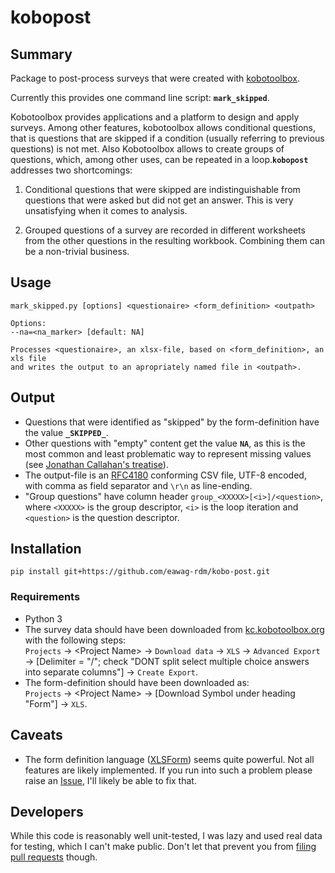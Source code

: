 # kobopost

## Summary

Package to post-process surveys that were created with [kobotoolbox](http://www.kobotoolbox.org).

Currently this provides one command line script: **`mark_skipped`**.

Kobotoolbox provides applications and a platform to design and apply surveys. Among other features, kobotoolbox allows conditional questions, that is questions that are skipped if a condition (usually referring to previous questions) is not met. Also Kobotoolbox allows to create groups of questions, which, among other uses, can be repeated in a loop.**`kobopost`** addresses two shortcomings:

1. Conditional questions that were skipped are indistinguishable from questions that were asked but did not get an answer. This is very unsatisfying when it comes to analysis.

2. Grouped questions of a survey are recorded in different worksheets from the other questions in the resulting workbook. Combining them can be a non-trivial business.

## Usage

```
mark_skipped.py [options] <questionaire> <form_definition> <outpath>

Options:
--na=<na_marker> [default: NA]

Processes <questionaire>, an xlsx-file, based on <form_definition>, an xls file
and writes the output to an apropriately named file in <outpath>.
```

## Output

+ Questions that were identified as "skipped" by the form-definition have the value **`_SKIPPED_`**.
+ Other questions with "empty" content get the value **`NA`**, as this is the most common and least problematic way to represent missing values (see [Jonathan Callahan's treatise](http://mazamascience.com/WorkingWithData/?p=343)).
+ The output-file is an [RFC4180](https://www.ietf.org/rfc/rfc4180.txt) conforming CSV file, UTF-8 encoded, with comma as field separator and `\r\n` as line-ending.
+ "Group questions" have column header `group_<XXXXX>[<i>]/<question>`, where `<XXXXX>` is the group descriptor, `<i>` is the loop iteration and `<question>` is the question descriptor.

## Installation

`pip install git+https://github.com/eawag-rdm/kobo-post.git`

### Requirements

+ Python 3
+ The survey data should have been downloaded from [kc.kobotoolbox.org](https://kc.kobotoolbox.org) with the following steps:    
`Projects` -> \<Project Name\> -> `Download data` -> `XLS` -> `Advanced Export` -> [Delimiter = "/"; check "DONT split select multiple choice answers into separate columns"] -> `Create Export`.
+ The form-definition should have been downloaded as:   
`Projects` -> \<Project Name\> -> [Download Symbol under heading "Form"] -> `XLS`.

## Caveats

+ The form definition language ([XLSForm](http://xlsform.org/)) seems quite powerful. Not all features are likely implemented. If you run into such a problem please raise an [Issue](https://github.com/eawag-rdm/koboforms/issues), I'll likely be able to fix that.

## Developers

While this code is reasonably well unit-tested, I was lazy and used real data for testing, which I can't make public. Don't let that prevent you from [filing pull requests](https://github.com/eawag-rdm/koboforms/pulls) though.
